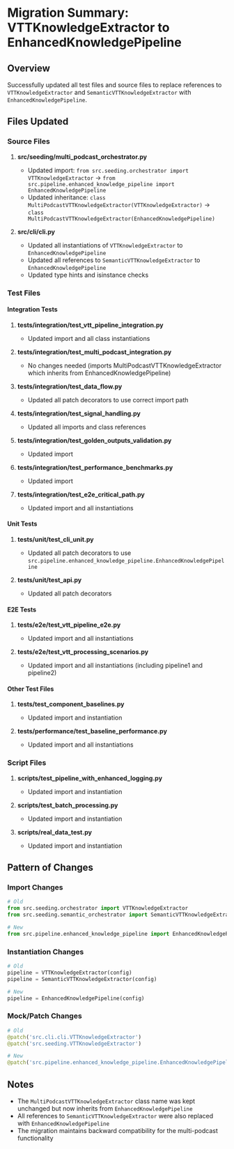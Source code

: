 # Migration Summary: VTTKnowledgeExtractor to EnhancedKnowledgePipeline

## Overview
Successfully updated all test files and source files to replace references to `VTTKnowledgeExtractor` and `SemanticVTTKnowledgeExtractor` with `EnhancedKnowledgePipeline`.

## Files Updated

### Source Files
1. **src/seeding/multi_podcast_orchestrator.py**
   - Updated import: `from src.seeding.orchestrator import VTTKnowledgeExtractor` → `from src.pipeline.enhanced_knowledge_pipeline import EnhancedKnowledgePipeline`
   - Updated inheritance: `class MultiPodcastVTTKnowledgeExtractor(VTTKnowledgeExtractor)` → `class MultiPodcastVTTKnowledgeExtractor(EnhancedKnowledgePipeline)`

2. **src/cli/cli.py**
   - Updated all instantiations of `VTTKnowledgeExtractor` to `EnhancedKnowledgePipeline`
   - Updated all references to `SemanticVTTKnowledgeExtractor` to `EnhancedKnowledgePipeline`
   - Updated type hints and isinstance checks

### Test Files

#### Integration Tests
1. **tests/integration/test_vtt_pipeline_integration.py**
   - Updated import and all class instantiations

2. **tests/integration/test_multi_podcast_integration.py**
   - No changes needed (imports MultiPodcastVTTKnowledgeExtractor which inherits from EnhancedKnowledgePipeline)

3. **tests/integration/test_data_flow.py**
   - Updated all patch decorators to use correct import path

4. **tests/integration/test_signal_handling.py**
   - Updated all imports and class references

5. **tests/integration/test_golden_outputs_validation.py**
   - Updated import

6. **tests/integration/test_performance_benchmarks.py**
   - Updated import

7. **tests/integration/test_e2e_critical_path.py**
   - Updated import and all instantiations

#### Unit Tests
1. **tests/unit/test_cli_unit.py**
   - Updated all patch decorators to use `src.pipeline.enhanced_knowledge_pipeline.EnhancedKnowledgePipeline`

2. **tests/unit/test_api.py**
   - Updated all patch decorators

#### E2E Tests
1. **tests/e2e/test_vtt_pipeline_e2e.py**
   - Updated import and all instantiations

2. **tests/e2e/test_vtt_processing_scenarios.py**
   - Updated import and all instantiations (including pipeline1 and pipeline2)

#### Other Test Files
1. **tests/test_component_baselines.py**
   - Updated import and instantiation

2. **tests/performance/test_baseline_performance.py**
   - Updated import and all instantiations

### Script Files
1. **scripts/test_pipeline_with_enhanced_logging.py**
   - Updated import and instantiation

2. **scripts/test_batch_processing.py**
   - Updated import and instantiation

3. **scripts/real_data_test.py**
   - Updated import and instantiation

## Pattern of Changes

### Import Changes
```python
# Old
from src.seeding.orchestrator import VTTKnowledgeExtractor
from src.seeding.semantic_orchestrator import SemanticVTTKnowledgeExtractor

# New
from src.pipeline.enhanced_knowledge_pipeline import EnhancedKnowledgePipeline
```

### Instantiation Changes
```python
# Old
pipeline = VTTKnowledgeExtractor(config)
pipeline = SemanticVTTKnowledgeExtractor(config)

# New
pipeline = EnhancedKnowledgePipeline(config)
```

### Mock/Patch Changes
```python
# Old
@patch('src.cli.cli.VTTKnowledgeExtractor')
@patch('src.seeding.VTTKnowledgeExtractor')

# New
@patch('src.pipeline.enhanced_knowledge_pipeline.EnhancedKnowledgePipeline')
```

## Notes
- The `MultiPodcastVTTKnowledgeExtractor` class name was kept unchanged but now inherits from `EnhancedKnowledgePipeline`
- All references to `SemanticVTTKnowledgeExtractor` were also replaced with `EnhancedKnowledgePipeline`
- The migration maintains backward compatibility for the multi-podcast functionality